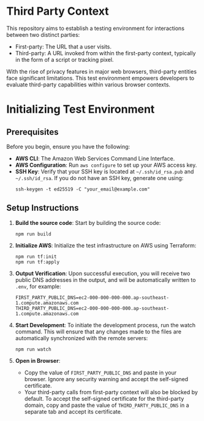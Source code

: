 # Third Party Context

This repository aims to establish a testing environment for interactions between two distinct parties:
* First-party: The URL that a user visits.
* Third-party: A URL invoked from within the first-party context, typically in the form of a script or tracking pixel.

With the rise of privacy features in major web browsers, third-party entities face significant limitations. This test environment empowers developers to evaluate third-party capabilities within various browser contexts.

# Initializing Test Environment

## Prerequisites

Before you begin, ensure you have the following:
* **AWS CLI**: The Amazon Web Services Command Line Interface.
* **AWS Configuration**: Run `aws configure` to set up your AWS access key.
* **SSH Key**: Verify that your SSH key is located at `~/.ssh/id_rsa.pub` and `~/.ssh/id_rsa`. If you do not have an SSH key, generate one using:
    ```
    ssh-keygen -t ed25519 -C "your_email@example.com"
    ```

## Setup Instructions

1. **Build the source code**: Start by building the source code:

    ```
    npm run build
    ```

2. **Initialize AWS**: Initialize the test infrastructure on AWS using Terraform:

    ```
    npm run tf:init
    npm run tf:apply
    ```

3. **Output Verification**: Upon successful execution, you will receive two public DNS addresses in the output, and will be automatically written to `.env`, for example:

    ```
    FIRST_PARTY_PUBLIC_DNS=ec2-000-000-000-000.ap-southeast-1.compute.amazonaws.com
    THIRD_PARTY_PUBLIC_DNS=ec2-000-000-000-000.ap-southeast-1.compute.amazonaws.com
    ```

4. **Start Development**: To initiate the development process, run the watch command. This will ensure that any changes made to the files are automatically synchronized with the remote servers:

    ```
    npm run watch
    ```

5. **Open in Browser**:
    * Copy the value of `FIRST_PARTY_PUBLIC_DNS` and paste in your browser. Ignore any security warning and accept the self-signed certificate.
    * Your third-party calls from first-party context will also be blocked by default. To accept the self-signed certificate for the third-party domain, copy and paste the value of `THIRD_PARTY_PUBLIC_DNS` in a separate tab and accept its certificate.
